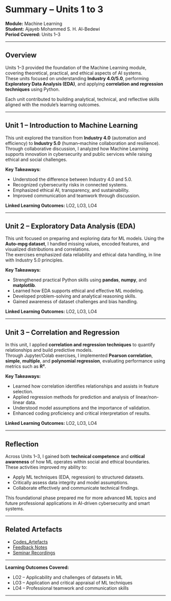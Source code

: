 # Summary – Units 1 to 3  
**Module:** Machine Learning  
**Student:** Ajayeb Mohammed S. H. Al-Bedewi  
**Period Covered:** Units 1–3  

---

## Overview
Units 1–3 provided the foundation of the Machine Learning module, covering theoretical, practical, and ethical aspects of AI systems.  
These units focused on understanding **Industry 4.0/5.0**, performing **Exploratory Data Analysis (EDA)**, and applying **correlation and regression techniques** using Python.

Each unit contributed to building analytical, technical, and reflective skills aligned with the module’s learning outcomes.

---

## Unit 1 – Introduction to Machine Learning
This unit explored the transition from **Industry 4.0** (automation and efficiency) to **Industry 5.0** (human–machine collaboration and resilience).  
Through collaborative discussion, I analyzed how Machine Learning supports innovation in cybersecurity and public services while raising ethical and social challenges.

**Key Takeaways:**
- Understood the difference between Industry 4.0 and 5.0.  
- Recognized cybersecurity risks in connected systems.  
- Emphasized ethical AI, transparency, and sustainability.  
- Improved communication and teamwork through discussion.

**Linked Learning Outcomes:** LO2, LO3, LO4  

---

## Unit 2 – Exploratory Data Analysis (EDA)
This unit focused on preparing and exploring data for ML models. Using the **Auto-mpg dataset**, I handled missing values, encoded features, and visualized distributions and correlations.  
The exercises emphasized data reliability and ethical data handling, in line with Industry 5.0 principles.

**Key Takeaways:**
- Strengthened practical Python skills using **pandas**, **numpy**, and **matplotlib**.  
- Learned how EDA supports ethical and effective ML modeling.  
- Developed problem-solving and analytical reasoning skills.  
- Gained awareness of dataset challenges and bias handling.

**Linked Learning Outcomes:** LO2, LO3, LO4  

---

## Unit 3 – Correlation and Regression
In this unit, I applied **correlation and regression techniques** to quantify relationships and build predictive models.  
Through Jupyter/Colab exercises, I implemented **Pearson correlation**, **simple**, **multiple**, and **polynomial regression**, evaluating performance using metrics such as **R²**.

**Key Takeaways:**
- Learned how correlation identifies relationships and assists in feature selection.  
- Applied regression methods for prediction and analysis of linear/non-linear data.  
- Understood model assumptions and the importance of validation.  
- Enhanced coding proficiency and critical interpretation of results.

**Linked Learning Outcomes:** LO2, LO3, LO4  

---

## Reflection
Across Units 1–3, I gained both **technical competence** and **critical awareness** of how ML operates within social and ethical boundaries.  
These activities improved my ability to:
- Apply ML techniques (EDA, regression) to structured datasets.  
- Critically assess data integrity and model assumptions.  
- Collaborate effectively and communicate technical findings.  

This foundational phase prepared me for more advanced ML topics and future professional applications in AI-driven cybersecurity and smart systems.

---

## Related Artefacts
- [Codes_Artefacts](../../Units/Unit1-3/Artefacts)   
- [Feedback Notes](../../Units/Unit1-3/Feedback_Notes)  
- [Seminar Recordings](../../Units/Unit1-3/Seminar_Recordings.md)

---

**Learning Outcomes Covered:**  
- LO2 – Applicability and challenges of datasets in ML  
- LO3 – Application and critical appraisal of ML techniques  
- LO4 – Professional teamwork and communication skills  

---

